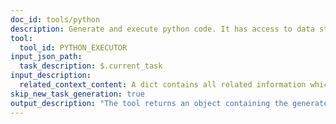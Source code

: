 ```yaml
---
doc_id: tools/python
description: Generate and execute python code. It has access to data stored in context dictionary, usually reference by json path.
tool:
  tool_id: PYTHON_EXECUTOR
input_json_path:
  task_description: $.current_task
input_description:
  related_context_content: A dict contains all related information which might be needed for python code. 
skip_new_task_generation: true
output_description: "The tool returns an object containing the generated Python code, its return value, any standard output or error messages, and exception details if errors occurred during execution. Example: {\"python_code\": \"print('Hello World')\", \"return_value\": \"None\", \"stdout\": \"Hello World\\n\", \"stderr\": \"\", \"exception\": null}"
---
```




